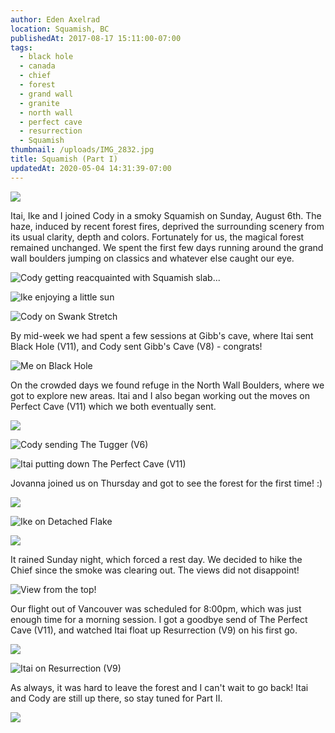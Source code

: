 ```yaml
---
author: Eden Axelrad
location: Squamish, BC
publishedAt: 2017-08-17 15:11:00-07:00
tags:
  - black hole
  - canada
  - chief
  - forest
  - grand wall
  - granite
  - north wall
  - perfect cave
  - resurrection
  - Squamish
thumbnail: /uploads/IMG_2832.jpg
title: Squamish (Part I)
updatedAt: 2020-05-04 14:31:39-07:00
---
```


![](/uploads/IMG_2832.jpg)

Itai, Ike and I joined Cody in a smoky Squamish on Sunday, August 6th. The haze, induced by recent forest fires, deprived the surrounding scenery from its usual clarity, depth and colors. Fortunately for us, the magical forest remained unchanged. We spent the first few days running around the grand wall boulders jumping on classics and whatever else caught our eye.

![Cody getting reacquainted with Squamish slab...](/uploads/IMG_2828.jpg)

![Ike enjoying a little sun](/uploads/IMG_2810.jpg)

![Cody on Swank Stretch](/uploads/IMG_2798.jpg)

By mid-week we had spent a few sessions at Gibb's cave, where Itai sent Black Hole (V11), and Cody sent Gibb's Cave (V8) - congrats!

![Me on Black Hole](/uploads/IMG_2861.jpg)

On the crowded days we found refuge in the North Wall Boulders, where we got to explore new areas. Itai and I also began working out the moves on Perfect Cave (V11) which we both eventually sent.

![](/uploads/IMG_2878.jpg)

![Cody sending The Tugger (V6)](/uploads/IMG_2899.jpg)

![Itai putting down The Perfect Cave (V11)](/uploads/IMG_2884.jpg)

Jovanna joined us on Thursday and got to see the forest for the first time! :)

![](/uploads/IMG_3503.jpg)

![Ike on Detached Flake](/uploads/IMG_2977.jpg)

![](/uploads/IMG_2935.jpg)

It rained Sunday night, which forced a rest day. We decided to hike the Chief since the smoke was clearing out. The views did not disappoint!

![View from the top!](/uploads/IMG_2930.jpg)

Our flight out of Vancouver was scheduled for 8:00pm, which was just enough time for a morning session. I got a goodbye send of The Perfect Cave (V11), and watched Itai float up Resurrection (V9) on his first go.

![](/uploads/IMG_2970.jpg)

![Itai on Resurrection (V9)](/uploads/IMG_2962.jpg)

As always, it was hard to leave the forest and I can't wait to go back! Itai and Cody are still up there, so stay tuned for Part II.

![](/uploads/IMG_2932.jpg)
